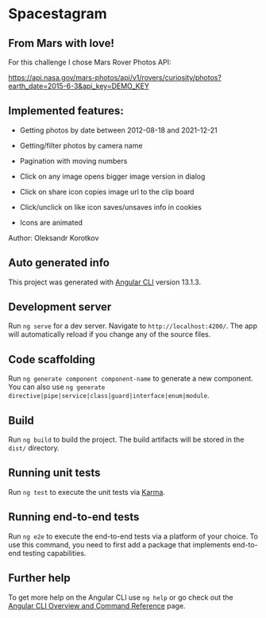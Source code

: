 # Spacestagram

## From Mars with love!

For this challenge I chose Mars Rover Photos API:

https://api.nasa.gov/mars-photos/api/v1/rovers/curiosity/photos?earth_date=2015-6-3&api_key=DEMO_KEY

## Implemented features:

- Getting photos by date between 2012-08-18 and 2021-12-21

- Getting/filter photos by camera name

- Pagination with moving numbers

- Click on any image opens bigger image version in dialog

- Click on share icon copies image url to the clip board

- Click/unclick on like icon saves/unsaves info in cookies

- Icons are animated

Author: Oleksandr Korotkov

## Auto generated info

This project was generated with [Angular CLI](https://github.com/angular/angular-cli) version 13.1.3.

## Development server

Run `ng serve` for a dev server. Navigate to `http://localhost:4200/`. The app will automatically reload if you change any of the source files.

## Code scaffolding

Run `ng generate component component-name` to generate a new component. You can also use `ng generate directive|pipe|service|class|guard|interface|enum|module`.

## Build

Run `ng build` to build the project. The build artifacts will be stored in the `dist/` directory.

## Running unit tests

Run `ng test` to execute the unit tests via [Karma](https://karma-runner.github.io).

## Running end-to-end tests

Run `ng e2e` to execute the end-to-end tests via a platform of your choice. To use this command, you need to first add a package that implements end-to-end testing capabilities.

## Further help

To get more help on the Angular CLI use `ng help` or go check out the [Angular CLI Overview and Command Reference](https://angular.io/cli) page.
